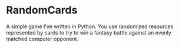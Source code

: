 # RandomCards
A simple game I've written in Python. You use randomized resources represented by cards to try to win a fantasy battle against an evenly matched computer opponent.
